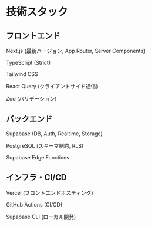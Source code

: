 # 技術スタック

## フロントエンド

Next.js (最新バージョン, App Router, Server Components)

TypeScript (Strict)

Tailwind CSS

React Query (クライアントサイド通信)

Zod (バリデーション)

## バックエンド

Supabase (DB, Auth, Realtime, Storage)

PostgreSQL (スキーマ制約, RLS)

Supabase Edge Functions

## インフラ・CI/CD

Vercel (フロントエンドホスティング)

GitHub Actions (CI/CD)

Supabase CLI (ローカル開発)
